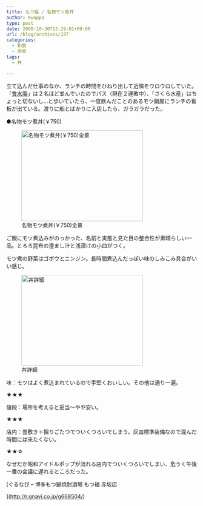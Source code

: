 ```yaml
---
title: もつ福 / 名物モツ煮丼
author: Kwappa
type: post
date: 2008-10-30T13:29:01+09:00
url: /blog/archives/197
categories:
  - 和食
  - 赤坂
tags:
  - 丼

---
```

立て込んだ仕事のなか、ランチの時間をひねり出して近隣をウロウロしていた。「[會水庵](http://www.geocities.jp/kaisuian/)」は２名ほど並んでいたのでパス（現在２連敗中）、「さくら水産」はちょっと切ないし…と歩いていたら、一度飲んだことのあるモツ鍋屋にランチの看板が出ている。渡りに船とばかりに入店したら、ガラガラだった。
  
●名物モツ煮丼(￥750)
  
<figure id="attachment_199" aria-describedby="caption-attachment-199" style="width: 320px" class="wp-caption alignnone"><img class="size-medium wp-image-199" title="全景" src="/blog/images/2008/11/08-10-30_13-291.jpg" alt="名物モツ煮丼(￥750)全景" width="320" height="240" /><figcaption id="caption-attachment-199" class="wp-caption-text">名物モツ煮丼(￥750)全景</figcaption></figure>
  
ご飯にモツ煮込みがのっかった、名前と実態と見た目の整合性が素晴らしい一品。とろろ昆布の澄まし汁と浅漬けの小皿がつく。
  
モツ煮の野菜はゴボウとニンジン。長時間煮込んだっぽい味のしみこみ具合がいい感じ。
  
<figure id="attachment_202" aria-describedby="caption-attachment-202" style="width: 320px" class="wp-caption alignnone"><img class="size-medium wp-image-202" title="丼詳細" src="/blog/images/2008/11/08-10-30_13-30.jpg" alt="丼詳細" width="320" height="240" /><figcaption id="caption-attachment-202" class="wp-caption-text">丼詳細</figcaption></figure>
  
味：モツはよく煮込まれているので手堅くおいしい。その他は通り一遍。
  
★★★
  
値段：場所を考えると妥当～やや安い。
  
★★★
  
店内：畳敷き＋掘りごたつでついくつろいでしまう。灰皿標準装備なので混んだ時間には来たくない。
  
★★☆
  
なぜだか昭和アイドルポップが流れる店内でついくつろいでしまい、危うく午後一番の会議に遅れるところだった。
  
[ぐるなび &#8211; 博多もつ鍋焼酎酒場 もつ福 赤坂店
  
](http://r.gnavi.co.jp/g668504/)
